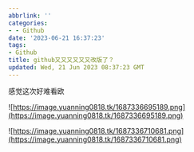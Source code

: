 ```yaml
---
abbrlink: ''
categories:
- - Github
date: '2023-06-21 16:37:23'
tags:
- Github
title: github又又又又又又改版了？
updated: Wed, 21 Jun 2023 08:37:23 GMT
---
```

感觉这次好难看欧

![https://image.yuanning0818.tk/1687336695189.png](https://image.yuanning0818.tk/1687336695189.png)

![https://image.yuanning0818.tk/1687336710681.png](https://image.yuanning0818.tk/1687336710681.png)
